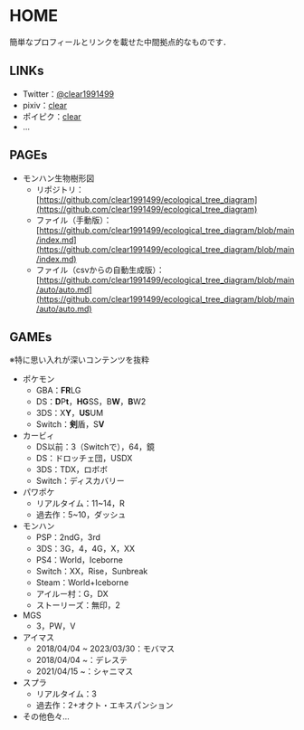 # HOME

簡単なプロフィールとリンクを載せた中間拠点的なものです．

## LINKs
* Twitter：[@clear1991499](https://twitter.com/clear1991499)
* pixiv：[clear](https://www.pixiv.net/users/12572405)
* ポイピク：[clear](https://poipiku.com/6719893/)
* …

## PAGEs
* モ<!---->ンハン生<!---->物樹<!---->形図
  * リポジトリ：[https://github.com/clear1991499/ecological_tree_diagram](https://github.com/clear1991499/ecological_tree_diagram)
  * ファイル（手動版）：[https://github.com/clear1991499/ecological_tree_diagram/blob/main/index.md](https://github.com/clear1991499/ecological_tree_diagram/blob/main/index.md)
  * ファイル（csvからの自動生成版）：[https://github.com/clear1991499/ecological_tree_diagram/blob/main/auto/auto.md](https://github.com/clear1991499/ecological_tree_diagram/blob/main/auto/auto.md)

## GAMEs

※特に思い入れが深いコンテンツを抜粋

* ポ<!---->ケモ<!---->ン
  * GBA：**FR**LG
  * DS：**D**P**t**，**HG**SS，B**W**，**B**W2
  * 3DS：X**Y**，**US**UM
  * Switch：**剣**<!---->盾，S**V**
* カー<!---->ビ<!---->ィ
  * DS以前：3（Switchで），64，鏡
  * DS：ドロ<!---->ッチ<!---->ェ<!---->団，USDX
  * 3DS：TDX，ロボ<!---->ボ
  * Switch：デ<!---->ィスカバリー
* パ<!---->ワポ<!---->ケ
  * リアルタイム：11~14，R
  * 過去作：5~10，ダッシュ
* モ<!---->ンハン
  * PSP：2ndG，3rd
  * 3DS：3G，4，4G，X，XX
  * PS4：World，Ice<!---->born<!---->e
  * Switch：XX，Rise，Su<!---->nbr<!---->eak
  * Steam：World+Ice<!---->born<!---->e
  * ア<!---->イルー村：G，DX
  * ストーリー<!---->ズ：無印，2
* MGS
  * 3，PW，V
* ア<!---->イマ<!---->ス
  * 2018/04/04 ~ 2023/03/30：モ<!---->バマ<!---->ス
  * 2018/04/04 ~：デ<!---->レス<!---->テ
  * 2021/04/15 ~：シャ<!---->ニマ<!---->ス
* スプラ
  * リアルタイム：3
  * 過去作：2+オ<!---->クト・エキ<!---->ス<!---->パ<!---->ンション
* その他色々…

